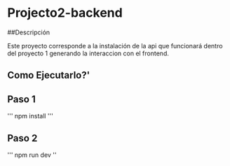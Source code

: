 # Projecto2-backend

##Descripción

Este proyecto corresponde a la instalación de la api que funcionará dentro del proyecto 1 generando la interaccion con el frontend.

## Como Ejecutarlo?'

## Paso 1
'''
npm install
'''
## Paso 2
'''
npm run dev
''